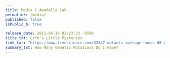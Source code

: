 ```yaml
---
title: Media | Awadalla Lab
permalink: /media/
published: false
isPublic_b: true

release_date: 2011-06-16 02:23:33 -0500
title_txt: Life's Little Mysteries
link_txt: "https://www.livescience.com/33347-mutants-average-human-60-genetic-mutations.html"
summary_txt: How Many Genetic Mutations Do I Have?
---
```

